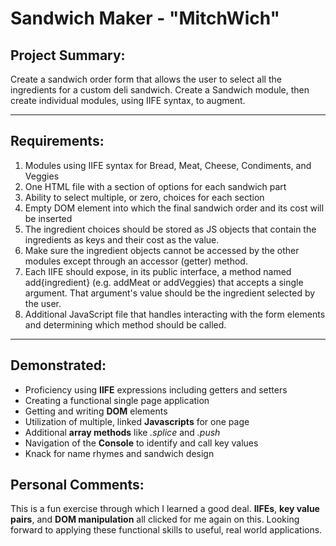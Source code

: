 # Sandwich Maker - "MitchWich"

<!-- 
![Splashpage](https://raw.githubusercontent. goes here) -->

## Project Summary:
Create a sandwich order form that allows the user to select all the ingredients for a custom deli sandwich. Create a Sandwich module, then create individual modules, using IIFE syntax, to augment.

<hr>

## Requirements:
1. Modules using IIFE syntax for Bread, Meat, Cheese, Condiments, and Veggies
1. One HTML file with a section of options for each sandwich part
1. Ability to select multiple, or zero, choices for each section
1. Empty DOM element into which the final sandwich order and its cost will be inserted
1. The ingredient choices should be stored as JS objects that contain the ingredients as keys and their cost as the value.
1. Make sure the ingredient objects cannot be accessed by the other modules except through an accessor (getter) method.
1. Each IIFE should expose, in its public interface, a method named add{ingredient} (e.g. addMeat or addVeggies) that accepts a single argument. That argument's value should be the ingredient selected by the user.
1. Additional JavaScript file that handles interacting with the form elements and determining which method should be called.

<hr>

## Demonstrated:
 - Proficiency using **IIFE** expressions including getters and setters
 - Creating a functional single page application
 - Getting and writing **DOM** elements
 - Utilization of multiple, linked **Javascripts** for one page
 - Additional **array methods** like *.splice* and *.push*
 - Navigation of the **Console** to identify and call key values
 - Knack for name rhymes and sandwich design

## Personal Comments:

This is a fun exercise through which I learned a good deal. **IIFEs**, **key value pairs**, and **DOM manipulation** all clicked for me again on this. Looking forward to applying these functional skills to useful, real world applications.